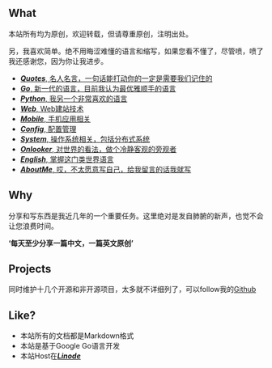 

## What
本站所有均为原创，欢迎转载，但请尊重原创，注明出处。	

另，我喜欢简单。绝不用晦涩难懂的语言和缩写，如果您看不懂了，尽管喷，喷了我还感谢您，因为你让我进步。

* [***Quotes***, 名人名言，一句话能打动你的一定是需要我们记住的](/Quotes)
* [***Go***, 新一代的语言，目前我认为最优雅顺手的语言](/Go)
* [***Python***, 我另一个非常喜欢的语言](/Python)
* [***Web***, Web建站技术](/Web)
* [***Mobile***, 手机应用相关](/Mobile)
* [***Config***, 配置管理](/Configuration)
* [***System***, 操作系统相关，包括分布式系统](/Configuration)
* [***Onlooker***, 对世界的看法，做个冷静客观的旁观者](/Onlooker)
* [***English***, 掌握这门类世界语言](/English_Study)
* [***AboutMe***, 哎，不太愿意写自己，给我留言的话我就写](/AboutMe)

## Why
分享和写东西是我近几年的一个重要任务。这里绝对是发自肺腑的新声，也觉不会让您浪费时间。

**‘每天至少分享一篇中文，一篇英文原创’**	  	

## Projects

同时维护十几个开源和非开源项目，太多就不详细列了，可以follow我的[Github](https://github.com/yaotian)

## Like?
* 本站所有的文档都是Markdown格式
* 本站是基于Google Go语言开发
* 本站Host在[***Linode***](http://www.linode.com/?r=d9ee76f48097286f4832d02e67930354125e9f7d)		

